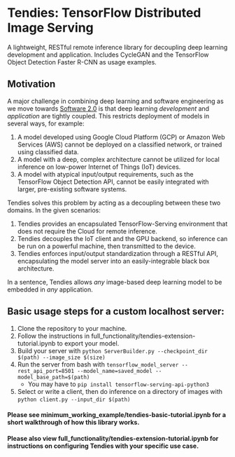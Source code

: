 # Tendies: TensorFlow Distributed Image Serving
A lightweight, RESTful remote inference library for decoupling deep learning development and application.
Includes CycleGAN and the TensorFlow Object Detection Faster R-CNN as usage examples.

## Motivation
A major challenge in combining deep learning and software engineering as we move towards [Software 2.0](https://medium.com/@karpathy/software-2-0-a64152b37c35) is that deep learning _development_ and _application_ are tightly coupled. This restricts deployment of models in several ways, for example:

1. A model developed using Google Cloud Platform (GCP) or Amazon Web Services (AWS) cannot be deployed on a classified network, or trained using classified data.
2. A model with a deep, complex architecture cannot be utilized for local inference on low-power Internet of Things (IoT) devices.
3. A model with atypical input/output requirements, such as the TensorFlow Object Detection API, cannot be easily integrated with larger, pre-existing software systems.

Tendies solves this problem by acting as a decoupling between these two domains. In the given scenarios:

1. Tendies provides an encapsulated TensorFlow-Serving environment that does not require the Cloud for remote inference.
2. Tendies decouples the IoT client and the GPU backend, so inference can be run on a powerful machine, then transmitted to the device.
3. Tendies enforces input/output standardization through a RESTful API, encapsulating the model server into an easily-integrable black box architecture.

In a sentence, Tendies allows _any_ image-based deep learning model to be embedded in _any_ application.

## Basic usage steps for a custom localhost server:
1. Clone the repository to your machine.
2. Follow the instructions in full_functionality/tendies-extension-tutorial.ipynb to export your model.
3. Build your server with `python ServerBuilder.py --checkpoint_dir $(path) --image_size $(size)`
4. Run the server from bash with `tensorflow_model_server --rest_api_port=8501 --model_name=saved_model --model_base_path=$(path)`
   * You may have to `pip install tensorflow-serving-api-python3`
5. Select or write a client, then do inference on a directory of images with `python client.py --input_dir $(path)`

#### Please see minimum_working_example/tendies-basic-tutorial.ipynb for a short walkthrough of how this library works.
#### Please also view full_functionality/tendies-extension-tutorial.ipynb for instructions on configuring Tendies with your specific use case.
